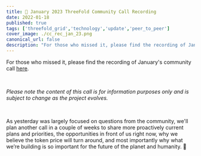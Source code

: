 ```yaml
---
title: 🍿 January 2023 ThreeFold Community Call Recording
date: 2022-01-18
published: true
tags: ['threefold_grid','technology','update','peer_to_peer']
cover_image: ./cc_rec_jan_23.png
canonical_url: false
description: "For those who missed it, please find the recording of January's community call here"
---
```


For those who missed it, please find the recording of January's community call [here](https://forum.threefold.io/t/january-2023-q-a-community-call-recording/3707).

<br/>

_Please note the content of this call is for information purposes only and is subject to change as the project evolves._

<br/>

As yesterday was largely focused on questions from the community, we'll plan another call in a couple of weeks to share more proactively current plans and priorities, the opportunities in front of us right now, why we believe the token price will turn around, and most importantly why what we’re building is so important for the future of the planet and humanity. 🙏